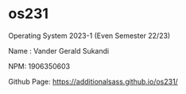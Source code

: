 # os231
Operating System 2023-1 (Even Semester 22/23)

Name : Vander Gerald Sukandi

NPM: 1906350603

Github Page: https://additionalsass.github.io/os231/
